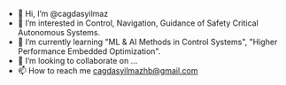- 👋 Hi, I’m @cagdasyilmaz
- 👀 I’m interested in Control, Navigation, Guidance of Safety Critical Autonomous Systems. 
- 🌱 I’m currently learning "ML & AI Methods in Control Systems", "Higher Performance Embedded Optimization". 
- 💞️ I’m looking to collaborate on ...
- 📫 How to reach me cagdasyilmazhb@gmail.com

<!---
cagdasyilmaz/cagdasyilmaz is a ✨ special ✨ repository because its `README.md` (this file) appears on your GitHub profile.
You can click the Preview link to take a look at your changes.
--->
